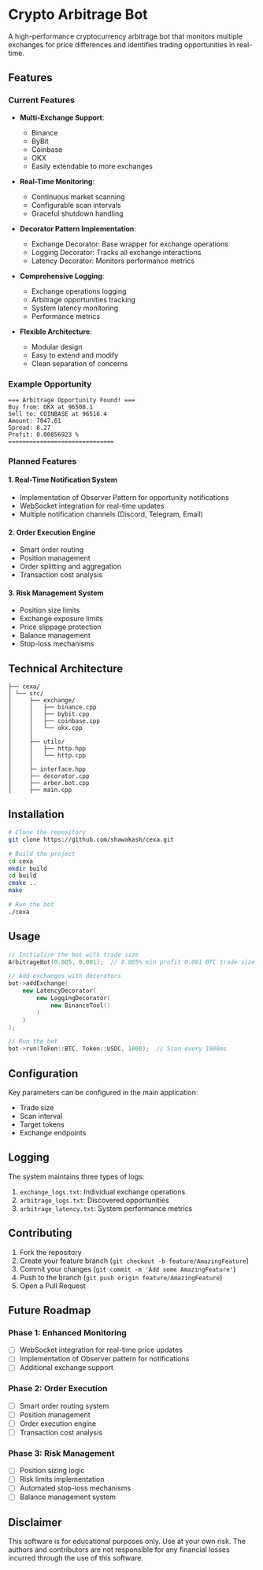 # Crypto Arbitrage Bot

A high-performance cryptocurrency arbitrage bot that monitors multiple exchanges for price differences and identifies trading opportunities in real-time.

## Features

### Current Features
- **Multi-Exchange Support**:
  - Binance
  - ByBit
  - Coinbase
  - OKX
  - Easily extendable to more exchanges

- **Real-Time Monitoring**:
  - Continuous market scanning
  - Configurable scan intervals
  - Graceful shutdown handling

- **Decorator Pattern Implementation**:
  - Exchange Decorator: Base wrapper for exchange operations
  - Logging Decorator: Tracks all exchange interactions
  - Latency Decorator: Monitors performance metrics

- **Comprehensive Logging**:
  - Exchange operations logging
  - Arbitrage opportunities tracking
  - System latency monitoring
  - Performance metrics

- **Flexible Architecture**:
  - Modular design
  - Easy to extend and modify
  - Clean separation of concerns

### Example Opportunity
```plaintext
=== Arbitrage Opportunity Found! ===
Buy from: OKX at 96508.1
Sell to: COINBASE at 96516.4
Amount: 7047.61
Spread: 8.27
Profit: 0.00856923 %
==============================
```

### Planned Features

#### 1. Real-Time Notification System
- Implementation of Observer Pattern for opportunity notifications
- WebSocket integration for real-time updates
- Multiple notification channels (Discord, Telegram, Email)

#### 2. Order Execution Engine
- Smart order routing
- Position management
- Order splitting and aggregation
- Transaction cost analysis

#### 3. Risk Management System
- Position size limits
- Exchange exposure limits
- Price slippage protection
- Balance management
- Stop-loss mechanisms

## Technical Architecture

```plaintext
├── cexa/
│ └── src/
│     ├── exchange/
│     │   ├── binance.cpp
│     │   ├── bybit.cpp
│     │   ├── coinbase.cpp
│     │   └── okx.cpp
│     │
│     ├── utils/
│     │   ├── http.hpp
│     │   └── http.cpp
│     │
│     ├─ interface.hpp
│     ├── decorator.cpp
│     ├── arber.bot.cpp
│     ├── main.cpp
```

## Installation

```bash
# Clone the repository
git clone https://github.com/shawakash/cexa.git

# Build the project
cd cexa
mkdir build
cd build
cmake ..
make

# Run the bot
./cexa
```

## Usage

```cpp
// Initialize the bot with trade size
ArbitrageBot(0.005, 0.001);  // 0.005% min profit 0.001 BTC trade size

// Add exchanges with decorators
bot->addExchange(
    new LatencyDecorator(
        new LoggingDecorator(
            new BinanceTool()
        )
    )
);

// Run the bot
bot->run(Token::BTC, Token::USDC, 1000);  // Scan every 1000ms
```

## Configuration

Key parameters can be configured in the main application:
- Trade size
- Scan interval
- Target tokens
- Exchange endpoints

## Logging

The system maintains three types of logs:
1. `exchange_logs.txt`: Individual exchange operations
2. `arbitrage_logs.txt`: Discovered opportunities
3. `arbitrage_latency.txt`: System performance metrics

## Contributing

1. Fork the repository
2. Create your feature branch (`git checkout -b feature/AmazingFeature`)
3. Commit your changes (`git commit -m 'Add some AmazingFeature'`)
4. Push to the branch (`git push origin feature/AmazingFeature`)
5. Open a Pull Request

## Future Roadmap

### Phase 1: Enhanced Monitoring
- [ ] WebSocket integration for real-time price updates
- [ ] Implementation of Observer pattern for notifications
- [ ] Additional exchange support

### Phase 2: Order Execution
- [ ] Smart order routing system
- [ ] Position management
- [ ] Order execution engine
- [ ] Transaction cost analysis

### Phase 3: Risk Management
- [ ] Position sizing logic
- [ ] Risk limits implementation
- [ ] Automated stop-loss mechanisms
- [ ] Balance management system

## Disclaimer

This software is for educational purposes only. Use at your own risk. The authors and contributors are not responsible for any financial losses incurred through the use of this software.
